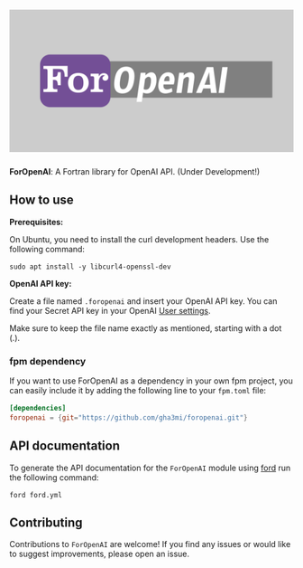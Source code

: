 ![ForOpenAI](media/logo.png)
============

**ForOpenAI**: A Fortran library for OpenAI API. (Under Development!)

## How to use

**Prerequisites:**

On Ubuntu, you need to install the curl development headers. Use the following command:

```shell
sudo apt install -y libcurl4-openssl-dev
```

**OpenAI API key:**

Create a file named `.foropenai` and insert your OpenAI API key. You can find your Secret API key in your OpenAI [User settings](https://platform.openai.com/account/api-keys). 

Make sure to keep the file name exactly as mentioned, starting with a dot (.).

### fpm dependency

If you want to use ForOpenAI as a dependency in your own fpm project,
you can easily include it by adding the following line to your `fpm.toml` file:

```toml
[dependencies]
foropenai = {git="https://github.com/gha3mi/foropenai.git"}
```

## API documentation

To generate the API documentation for the `ForOpenAI` module using
[ford](https://github.com/Fortran-FOSS-Programmers/ford) run the following
command:

```shell
ford ford.yml
```

## Contributing
Contributions to `ForOpenAI` are welcome! If you find any issues or would like to suggest improvements, please open an issue.
